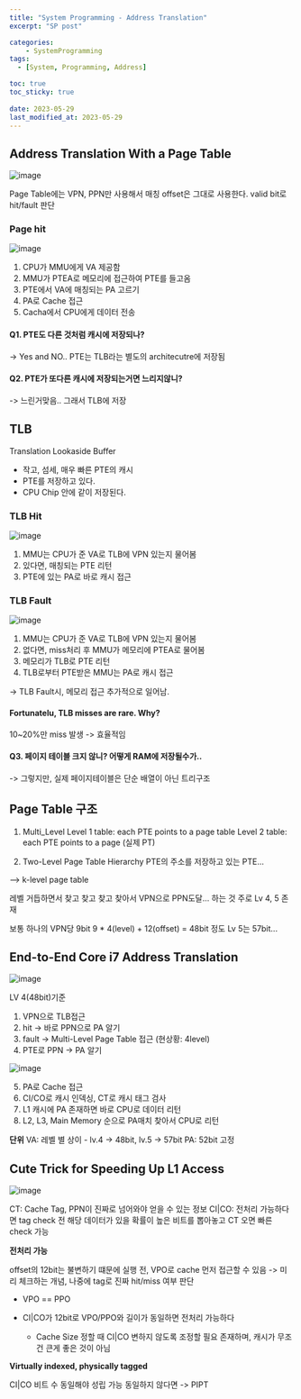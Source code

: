 ```yaml
---
title: "System Programming - Address Translation"
excerpt: "SP post"

categories:
    - SystemProgramming
tags:
  - [System, Programming, Address]

toc: true
toc_sticky: true
 
date: 2023-05-29
last_modified_at: 2023-05-29
---
```


## Address Translation With a Page Table
![image](https://github.com/ssoxong/ssoxong.github.io/assets/112956015/b20a5b4e-27b7-4c6a-8cc5-2d5c298b36bc)


Page Table에는 VPN, PPN만 사용해서 매칭
offset은 그대로 사용한다.
valid bit로 hit/fault 판단


### Page hit
![image](https://github.com/ssoxong/ssoxong.github.io/assets/112956015/4bedf73a-372c-4d16-b811-0943e1618f50)
1. CPU가 MMU에게 VA 제공함
2. MMU가 PTEA로 메모리에 접근하여 PTE를 들고옴
3. PTE에서 VA에 매칭되는 PA 고르기
4. PA로 Cache 접근
5. Cacha에서 CPU에게 데이터 전송


#### Q1. PTE도 다른 것처럼 캐시에 저장되나?
-> Yes and NO.. PTE는 TLB라는 별도의 architecutre에 저장됨


#### Q2. PTE가 또다른 캐시에 저장되는거면 느리지않니?
-> 느린거맞음.. 그래서 TLB에 저장


## TLB
Translation Lookaside Buffer
- 작고, 섬세, 매우 빠른 PTE의 캐시
- PTE를 저장하고 있다.
- CPU Chip 안에 같이 저장된다.


### TLB Hit
![image](https://github.com/ssoxong/ssoxong.github.io/assets/112956015/677e8d65-2ec8-463b-9153-8efdd460e9c3)

1. MMU는 CPU가 준 VA로 TLB에 VPN 있는지 물어봄
2. 있다면, 매칭되는 PTE 리턴
3. PTE에 있는 PA로 바로 캐시 접근


### TLB Fault
![image](https://github.com/ssoxong/ssoxong.github.io/assets/112956015/17d6653f-d862-4f58-81a7-16a9fdb24675)

1. MMU는 CPU가 준 VA로 TLB에 VPN 있는지 물어봄
2. 없다면, miss처리 후 MMU가 메모리에 PTEA로 물어봄
3. 메모리가 TLB로 PTE 리턴
4. TLB로부터 PTE받은 MMU는 PA로 캐시 접근

-> TLB Fault시, 메모리 접근 추가적으로 일어남.


#### Fortunatelu, TLB misses are rare. Why?
10~20%만 miss 발생 -> 효율적임


#### Q3. 페이지 테이블 크지 않니? 어떻게 RAM에 저장될수가..
-> 그렇지만, 실제 페이지테이블은 단순 배열이 아닌 트리구조


## Page Table 구조
1. Multi_Level
    Level 1 table: each PTE points to a page table
    Level 2 table: each PTE points to a page (실제 PT)


2. Two-Level Page Table Hierarchy
    PTE의 주소를 저장하고 있는 PTE...

--> k-level page table  

레벨 거듭하면서 찾고 찾고 찾고 찾아서 VPN으로 PPN도달... 하는 것
주로 Lv 4, 5 존재


보통 하나의 VPN당 9bit
9 * 4(level) + 12(offset) = 48bit 정도
Lv 5는 57bit...


## End-to-End Core i7 Address Translation
![image](https://github.com/ssoxong/ssoxong.github.io/assets/112956015/395a1b20-cd6f-463b-b19f-1336b075df50)

LV 4(48bit)기준


1. VPN으로 TLB접근
2. hit -> 바로 PPN으로 PA 알기
3. fault -> Multi-Level Page Table 접근 (현상황: 4level)
4. PTE로 PPN -> PA 알기

![image](https://github.com/ssoxong/ssoxong.github.io/assets/112956015/f6567f7f-042a-4820-bac0-96dc625d6db7)

5. PA로 Cache 접근
6. CI/CO로 캐시 인덱싱, CT로 캐시 태그 검사
7. L1 캐시에 PA 존재하면 바로 CPU로 데이터 리턴
8. L2, L3, Main Memory 순으로 PA매치 찾아서 CPU로 리턴


**단위**
VA: 레벨 별 상이 - lv.4 -> 48bit, lv.5 -> 57bit
PA: 52bit 고정


## Cute Trick for Speeding Up L1 Access
![image](https://github.com/ssoxong/ssoxong.github.io/assets/112956015/bbc89700-f114-4385-8b34-e77a6ef4b71b)


CT: Cache Tag, PPN이 진짜로 넘어와야 얻을 수 있는 정보
CI|CO: 전처리 가능하다면 tag check 전 해당 데이터가 있을 확률이 높은 비트를 뽑아놓고 CT 오면 빠른 check 가능


**전처리 가능**  

offset의 12bit는 불변하기 떄문에 실행 전, VPO로 cache 먼저 접근할 수 있음
-> 미리 체크하는 개념, 나중에 tag로 진짜 hit/miss 여부 판단

- VPO == PPO   

- CI|CO가 12bit로 VPO/PPO와 길이가 동일하면 전처리 가능하다
    - Cache Size 정할 때 CI|CO 변하지 않도록 조정할 필요 존재하며, 캐시가 무조건 큰게 좋은 것이 아님


**Virtually indexed, physically tagged**  

CI|CO 비트 수 동일해야 성립 가능
동일하지 않다면 -> PIPT